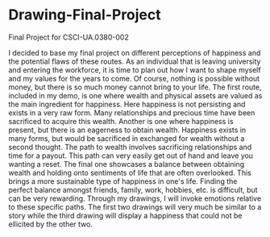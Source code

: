 # Drawing-Final-Project
Final Project for CSCI-UA.0380-002


I decided to base my final project on different perceptions of happiness and the potential flaws of these routes. As an individual that is leaving university and entering the workforce, it is time to plan out how I want to shape myself and my values for the years to come. Of course, nothing is possible without money, but there is so much money cannot bring to your life. The first route, included in my demo, is one where wealth and physical assets are valued as the main ingredient for happiness. Here happiness is not persisting and exists in a very raw form. Many relationships and precious time have been sacrificed to acquire this wealth. Another is one where happiness is present, but there is an eagerness to obtain wealth. Happiness exists in many forms, but would be sacrificed in exchanged for wealth without a second thought. The path to wealth involves sacrificing relationships and time for a payout. This path can very easily get out of hand and leave you wanting a reset. The final one showcases a balance between obtaining wealth and holding onto sentiments of life that are often overlooked. This brings a more sustainable type of happiness in one's life. Finding the perfect balance amongst friends, family, work, hobbies, etc. is difficult, but can be very rewarding. 
Through my drawings, I will invoke emotions relative to these specific paths. The first two drawings will very much be similar to a story while the third drawing will display a happiness that could not be ellicited by the other two. 
